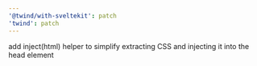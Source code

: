 ```yaml
---
'@twind/with-sveltekit': patch
'twind': patch
---
```


add inject(html) helper to simplify extracting CSS and injecting it into the head element
